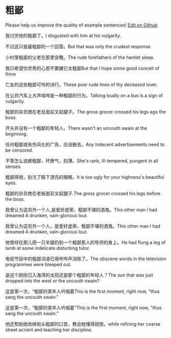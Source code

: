 # 粗鄙

Please help us improve the quality of example sentences! [Edit on Github](https://github.com/jiyushe/jiyu-example-sentence-source/blob/main/chinese/cubi.md)

<p><span class="chinese">我讨厌他的粗鄙了。</span><span class="english">I disgusted with him at his vulgarity.</span></p>

<p><span class="chinese">不过这只是最粗鄙的一个回答。</span><span class="english">But that was only the crudest response.</span></p>

<p><span class="chinese">小村里粗鄙的父老在那里安睡。</span><span class="english">The rude forefathers of the hamlet sleep.</span></p>

<p><span class="chinese">我只希望你灵秀的心思不要嫌它太粗鄙</span><span class="english">But that I hope some good conceit of thine</span></p>

<p><span class="chinese">亡友的这些粗鄙可怜的诗行。</span><span class="english">These poor rude lines of thy deceased lover.</span></p>

<p><span class="chinese">在公共汽车上大声喧哗是一种粗鄙的行为。</span><span class="english">Talking loudly on a bus is a sign of vulgarity.</span></p>

<p><span class="chinese">粗鄙的杂货商在老总面前叉起腿子。</span><span class="english">The gross grocer crossed his legs ago the boss.</span></p>

<p><span class="chinese">开头并没有一个粗鄙的年轻人。</span><span class="english">There wasn't an uncouth swain at the beginning.</span></p>

<p><span class="chinese">任何粗鄙或有伤风化的广告，应该删去。</span><span class="english">Any indecent advertisements need to be censored.</span></p>

<p><span class="chinese">不管怎么说都粗鄙，坏脾气，刻薄。</span><span class="english">She's rank, ill-tempered, pungent in all senses.</span></p>

<p><span class="chinese">粗鄙得很，别污了殿下漂亮的眼睛。</span><span class="english">It is too ugly for your highness's beautiful eyes.</span></p>

<p><span class="chinese">粗鄙的杂货商在老板面前叉起腿子.</span><span class="english">The  gross  grocer crossed his legs before the boss.</span></p>

<p><span class="chinese">我曾认为这另外一个人,是爱好虚荣，粗鄙不堪的酒鬼。</span><span class="english">This other man I had dreamed A drunken, vain-glorious lout.</span></p>

<p><span class="chinese">我曾认为这另外一个人，是爱好虚荣，粗鄙不堪的酒鬼。</span><span class="english">This other man I had dreamed A drunken, vain-glorious lout.</span></p>

<p><span class="chinese">他曾经在那儿把一只羊腿扔到一个粗鄙惹人的导师的身上。</span><span class="english">He had flung a leg of lamb at some indelicate disturbing tutor.</span></p>

<p><span class="chinese">电视节目中的粗鄙词语已用哔哔声消除了。</span><span class="english">The obscene words in the television programmes were bleeped out.</span></p>

<p><span class="chinese">是这个刚刚沉入海湾的太阳还是那个粗鄙的年轻人？</span><span class="english">The sun that was just dropped into the west or the uncouth swain?</span></p>

<p><span class="chinese">这是第一次，“粗鄙的青年人吟唱着</span><span class="english">This is the first moment, right now, "thus sang the uncouth swain."</span></p>

<p><span class="chinese">这是第一次，“粗鄙的青年人吟唱着“</span><span class="english">This is the first moment, right now, "thus sang the uncouth swain."</span></p>

<p><span class="chinese">他还帮助她改掉街头粗鄙的口音，教会她懂得规矩。</span><span class="english">while refining her coarse street accent and teaching her discipline.</span></p>

